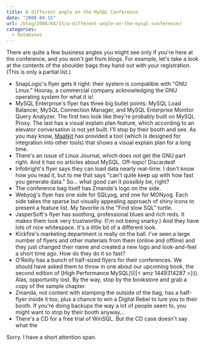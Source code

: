 ```yaml
---
title: A different angle on the MySQL Conference
date: "2008-04-15"
url: /blog/2008/04/15/a-different-angle-on-the-mysql-conference/
categories:
  - Databases
---
```

There are quite a few business angles you might see only if you're here at the conference, and you won't get from blogs. For example, let's take a look at the contents of the shoulder bags they hand out with your registration. (This is only a partial list.)

*   SnapLogic's flyer gets it right: their system is compatible with "GNU Linux." Hooray, a commercial company acknowledging the GNU operating system for what it is!
*   MySQL Enterprise's flyer has three big bullet points: MySQL Load Balancer, MySQL Connection Manager, and MySQL Enterprise Monitor Query Analyzer. The first two look like they're probably built on MySQL Proxy. The last has a visual explain plan feature, which according to an elevator conversation is not yet built. I'll stop by their booth and see. As you may know, [Maatkit](http://www.maatkit.org/) has provided a tool (which is designed for integration into other tools) that shows a visual explain plan for a long time.
*   There's an issue of Linux Journal, which does *not* get the GNU part right. And it has no articles about MySQL. Off-topic! Discarded!
*   Infobright's flyer says they can load data nearly real-time. I don't know how you read it, but to me that says "can't quite keep up with how fast you generate data." So... what good can it possibly be, right?
*   The conference bag itself has Zmanda's logo on the side.
*   Webyog's flyer has one side for SQLyog, and one for MONyog. Each side takes the sparse but visually appealing approach of shiny icons to present a feature list. My favorite is the "Find slow SQL" turtle.
*   JasperSoft's flyer has soothing, professional blues and rich reds. It makes them look very trustworthy. (I'm not being snarky.) And they have lots of nice whitespace. It's a little bit of a different look.
*   Kickfire's marketing department is really on the ball. I've seen a large number of flyers and other materials from them (online and offline) and they just changed their name and created a new logo and look-and-feel a short time ago. How do they do it so fast?
*   O'Reilly has a bunch of half-sized flyers for their conferences. We should have asked them to throw in one about our upcoming book, the second edition of [High Performance MySQL]({{< amz 1449314287 >}}). Alas, opportunity lost. By the way, stop by the bookstore and grab a copy of the sample chapter.
*   Zmanda, not content with stamping the outside of the bag, has a half-flyer inside it too, plus a chance to win a Digital Rebel to lure you to their booth. If you're doing backups the way a lot of people seem to, you might want to stop by their booth anyway...
*   There's a CD for a free trial of WinSQL. But the CD case doesn't say what the

Sorry. I have a short attention span.


